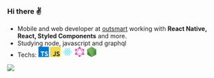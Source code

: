 <h3>Hi there ✌️</h3>

<ul>
  <li> Mobile and web developer at <a href="https://www.outsmartdigital.com.br">outsmart</a> working with <strong>React Native, React, Styled Components</strong> and more. </li>
  <li> Studying node, javascript and graphql </li>
  <li> Techs: 
   <img src="https://raw.githubusercontent.com/github/explore/80688e429a7d4ef2fca1e82350fe8e3517d3494d/topics/typescript/typescript.png" width="24" height="24"/>
   <img src="https://raw.githubusercontent.com/github/explore/80688e429a7d4ef2fca1e82350fe8e3517d3494d/topics/javascript/javascript.png" width="24" height="24"/>
   <img src="https://raw.githubusercontent.com/github/explore/80688e429a7d4ef2fca1e82350fe8e3517d3494d/topics/react-native/react-native.png" width="24" height="24"/>
  <img src="https://raw.githubusercontent.com/github/explore/5c058a388828bb5fde0bcafd4bc867b5bb3f26f3/topics/graphql/graphql.png" width="24" height="24"/>
  <img src="https://raw.githubusercontent.com/github/explore/80688e429a7d4ef2fca1e82350fe8e3517d3494d/topics/nodejs/nodejs.png" width="24" height="24"/>
  </li>
</ul>

<img align="left" src="https://github-readme-stats.vercel.app/api?username=vitenorio&show_icons=true&bg_color=DEG,FF55BA,00ABA9&text_color=ffffff&title_color=ffffff&icon_color=ffffff&hide=issues"/>

<!-- <img align="left" src="https://github-readme-stats.vercel.app/api/top-langs/?username=vitenorio&layout=compact&bg_color=2F2E41&text_color=F6F6F6&title_color=6FCF97&icon_color=50FF99"/> !-->
